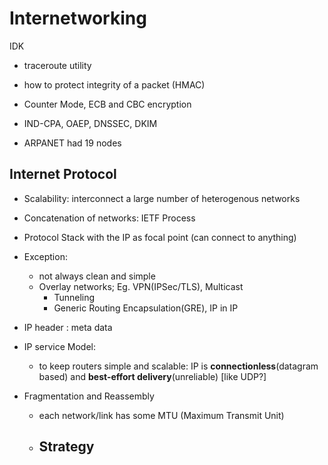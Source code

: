 # Internetworking

IDK
- traceroute utility
- how to protect integrity of a packet (HMAC)
- Counter Mode, ECB and CBC encryption
- IND-CPA, OAEP, DNSSEC, DKIM


- ARPANET had 19 nodes

## Internet Protocol
- Scalability: interconnect a large number of heterogenous networks
- Concatenation of networks: IETF Process
- Protocol Stack with the IP as focal point (can connect to anything)
- Exception:
	- not always clean and simple
	- Overlay networks; Eg. VPN(IPSec/TLS), Multicast
		- Tunneling
		- Generic Routing Encapsulation(GRE), IP in IP
- IP header : meta data
- IP service Model:
	- to keep routers simple and scalable: IP is **connectionless**(datagram based) and **best-effort delivery**(unreliable) [like UDP?]

- Fragmentation and Reassembly
	- each network/link has some MTU (Maximum Transmit Unit)
	- Strategy
		-  